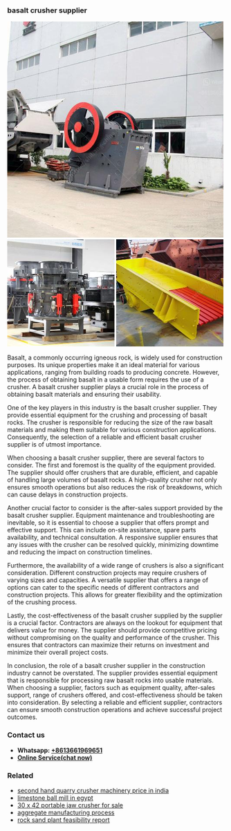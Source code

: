 <h3>basalt crusher supplier</h3><img src='1708589205.jpg' alt=''><p>Basalt, a commonly occurring igneous rock, is widely used for construction purposes. Its unique properties make it an ideal material for various applications, ranging from building roads to producing concrete. However, the process of obtaining basalt in a usable form requires the use of a crusher. A basalt crusher supplier plays a crucial role in the process of obtaining basalt materials and ensuring their usability.</p><p>One of the key players in this industry is the basalt crusher supplier. They provide essential equipment for the crushing and processing of basalt rocks. The crusher is responsible for reducing the size of the raw basalt materials and making them suitable for various construction applications. Consequently, the selection of a reliable and efficient basalt crusher supplier is of utmost importance.</p><p>When choosing a basalt crusher supplier, there are several factors to consider. The first and foremost is the quality of the equipment provided. The supplier should offer crushers that are durable, efficient, and capable of handling large volumes of basalt rocks. A high-quality crusher not only ensures smooth operations but also reduces the risk of breakdowns, which can cause delays in construction projects.</p><p>Another crucial factor to consider is the after-sales support provided by the basalt crusher supplier. Equipment maintenance and troubleshooting are inevitable, so it is essential to choose a supplier that offers prompt and effective support. This can include on-site assistance, spare parts availability, and technical consultation. A responsive supplier ensures that any issues with the crusher can be resolved quickly, minimizing downtime and reducing the impact on construction timelines.</p><p>Furthermore, the availability of a wide range of crushers is also a significant consideration. Different construction projects may require crushers of varying sizes and capacities. A versatile supplier that offers a range of options can cater to the specific needs of different contractors and construction projects. This allows for greater flexibility and the optimization of the crushing process.</p><p>Lastly, the cost-effectiveness of the basalt crusher supplied by the supplier is a crucial factor. Contractors are always on the lookout for equipment that delivers value for money. The supplier should provide competitive pricing without compromising on the quality and performance of the crusher. This ensures that contractors can maximize their returns on investment and minimize their overall project costs.</p><p>In conclusion, the role of a basalt crusher supplier in the construction industry cannot be overstated. The supplier provides essential equipment that is responsible for processing raw basalt rocks into usable materials. When choosing a supplier, factors such as equipment quality, after-sales support, range of crushers offered, and cost-effectiveness should be taken into consideration. By selecting a reliable and efficient supplier, contractors can ensure smooth construction operations and achieve successful project outcomes.</p><h3>Contact us</h3><ul><li><strong>Whatsapp:&nbsp;<a href="https://wa.me/8613661969651">+8613661969651</a></strong></li><li><a href="https://swt.shibang-china.com/?git&amp;zhl&amp;basalt crusher supplier"><strong>Online Service(chat now)</strong></a></li></ul><h3>Related</h3><ul><li><a href='second hand quarry crusher machinery price in india.md'>second hand quarry crusher machinery price in india</a></li><li><a href='limestone ball mill in egypt.md'>limestone ball mill in egypt</a></li><li><a href='30 x 42 portable jaw crusher for sale.md'>30 x 42 portable jaw crusher for sale</a></li><li><a href='aggregate manufacturing process.md'>aggregate manufacturing process</a></li><li><a href='rock sand plant feasibility report.md'>rock sand plant feasibility report</a></li></ul>